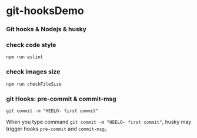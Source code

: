 # git-hooksDemo

### Git hooks & Nodejs & husky

### check code style
```shell
npm run eslint
```

### check images size
```shell
npm run checkFileSize
```

### git Hooks: pre-commit & commit-msg
```
git commit -m "HEELO- first commit"
```

When you type command `git commit -m "HEELO- first commit"`, husky may trigger hooks  `pre-commit` and `commit-msg`。
